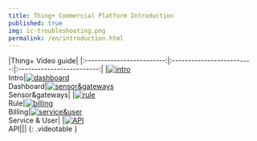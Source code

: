 ```yaml
---
title: Thing+ Commercial Platform Introduction
published: true
img: ic-troubleshooting.png
permalink: /en/introduction.html
---
```




|Thing+ Video guide|
|:-------------------------:|:-------------------------:|:-------------------------:|
|<a href='#!' class='show-modal' value='klNt5xd5BRE'><img src='https://i.ytimg.com/vi/klNt5xd5BRE/hqdefault.jpg?sqp=-oaymwEXCPYBEIoBSFryq4qpAwkIARUAAIZCGAE=&rs=AOn4CLCfi6HBbbUPr_M0ThyrqkwRovaA6g' alt='intro'></a><br>Intro|<a href='#!' class='show-modal' value='fnxnSban0Pk'><img src='https://i.ytimg.com/vi/fnxnSban0Pk/hqdefault.jpg?sqp=-oaymwEXCPYBEIoBSFryq4qpAwkIARUAAIZCGAE=&rs=AOn4CLDebBH4h990jB7QqujBXxT0-So2_Q' alt='dashboard'></a><br>Dashboard|<a href='#!' class='show-modal' value='Bn8fyi9lg3o'><img src='https://i.ytimg.com/vi/Bn8fyi9lg3o/hqdefault.jpg?sqp=-oaymwEXCPYBEIoBSFryq4qpAwkIARUAAIZCGAE=&rs=AOn4CLDqZXudRAEPU4STXjWUT1lnAdDiMA' alt='sensor&gateways'></a><br>Sensor&gateways|
|<a href='#!' class='show-modal' value='3hBgOccPpZM'><img src='https://i.ytimg.com/vi/3hBgOccPpZM/hqdefault.jpg?sqp=-oaymwEXCPYBEIoBSFryq4qpAwkIARUAAIZCGAE=&rs=AOn4CLDnTYYs7hzt-Ft6digCmSAmuKh1KQ' alt='rule'></a><br>Rule|<a href='#!' class='show-modal' value='s1s7u80uGpA'><img src='https://i.ytimg.com/vi/s1s7u80uGpA/hqdefault.jpg?sqp=-oaymwEXCPYBEIoBSFryq4qpAwkIARUAAIZCGAE=&rs=AOn4CLDGp7QvzUI5_y8JXLvGSZBaQRS_ng' alt='billing'></a><br>Billing|<a href='#!' class='show-modal' value='1qjPCyhqmrk'><img src='https://i.ytimg.com/vi/1qjPCyhqmrk/hqdefault.jpg?sqp=-oaymwEXCPYBEIoBSFryq4qpAwkIARUAAIZCGAE=&rs=AOn4CLCUDhgyJJ9PfwK3a1UkzAcckUKw-w' alt='service&user'></a><br>Service & User|
|<a href='#!' class='show-modal' value='RMLcF1SS4AM'><img src='https://i.ytimg.com/vi/RMLcF1SS4AM/hqdefault.jpg?sqp=-oaymwEXCPYBEIoBSFryq4qpAwkIARUAAIZCGAE=&rs=AOn4CLCIhFvgeJxfGrqnGZBFs6x_vOgY8Q' alt='API'></a><br>API|||
{: .videotable }





<script>
 jQuery(document).ready(function ($) {
            $('.show-modal').on('click', function () {
                var $this = $(this);
                var vid = $this.attr('value');
                $.showYtVideo({
                    videoId: vid
                });
            });
        });
</script>







<br/>
<br/>
<br/>
<br/>
